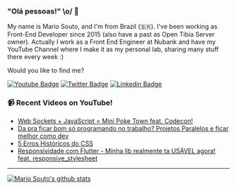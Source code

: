 ### "Olá pessoas!" \o/ 👋

My name is Mario Souto, and I'm from Brazil (🇧🇷). I've been working as Front-End Developer since 2015 (also have a past as Open Tibia Server owner). Actually I work as a Front End Engineer at Nubank and have my YouTube Channel where I make it as my personal lab, sharing many stuff there every week :)

Would you like to find me?

[![Youtube Badge](https://img.shields.io/badge/-Youtube-FF0000?style=flat-square&labelColor=FF0000&logo=youtube&logoColor=white&link=https://youtube.com/c/DevSoutinho)](https://youtube.com/c/DevSoutinho)
[![Twitter Badge](https://img.shields.io/badge/-Twitter-1ca0f1?style=flat-square&labelColor=1ca0f1&logo=twitter&logoColor=white&link=https://twitter.com/omariosouto)](https://twitter.com/omariosouto)
[![Linkedin Badge](https://img.shields.io/badge/-LinkedIn-blue?style=flat-square&logo=Linkedin&logoColor=white&link=https://www.linkedin.com/in/omariosouto)](https://www.linkedin.com/in/omariosouto)

### 📹 Recent Videos on YouTube!

<!-- YOUTUBE:START -->
- [Web Sockets + JavaScript = Mini Poke Town feat. Codecon!](https://www.youtube.com/watch?v=mlZGg3NYHqc)
- [Da pra ficar bom só programando no trabalho? Projetos Paralelos e ficar melhor como dev](https://www.youtube.com/watch?v=SXpHMYdbuYQ)
- [5 Erros Históricos do CSS](https://www.youtube.com/watch?v=HNjkqONzGS0)
- [Responsividade com Flutter - Minha lib realmente ta USÁVEL agora! feat. responsive_stylesheet](https://www.youtube.com/watch?v=KOnPB-cRwwo)
<!-- YOUTUBE:END -->

____


[![Mario Souto's github stats](https://github-readme-stats.vercel.app/api?username=omariosouto&theme=dark&show_icons=true&count_private=true)](https://github.com/omariosouto)
